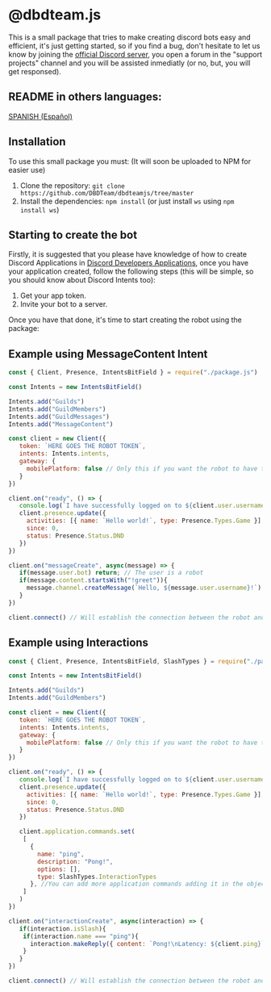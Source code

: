 # @dbdteam.js

This is a small package that tries to make creating discord bots easy and efficient, it's just getting started, so if you find a bug, don't hesitate to let us know by joining the [official Discord server](https://www.dbdteam.xyz/discord), you open a forum in the "support projects" channel and you will be assisted inmediatly (or no, but, you will get responsed).

## README in others languages:
[SPANISH (Español)](/README/SPANISH.md)

## Installation

To use this small package you must: (It will soon be uploaded to NPM for easier use)

1. Clone the repository: `git clone https://github.com/DBDTeam/dbdteamjs/tree/master`
2. Install the dependencies: `npm install` (or just install `ws` using `npm install ws`)

## Starting to create the bot

Firstly, it is suggested that you please have knowledge of how to create Discord Applications in [Discord Developers Applications](https://discord.com/developers/applications), once you have your application created, follow the following steps (this will be simple, so you should know about Discord Intents too):

1. Get your app token.
2. Invite your bot to a server.

Once you have that done, it's time to start creating the robot using the package:

## Example using MessageContent Intent

```javascript
const { Client, Presence, IntentsBitField } = require("./package.js")

const Intents = new IntentsBitField()

Intents.add("Guilds")
Intents.add("GuildMembers")
Intents.add("GuildMessages")
Intents.add("MessageContent")

const client = new Client({
   token: `HERE GOES THE ROBOT TOKEN`,
   intents: Intents.intents,
   gateway: {
     mobilePlatform: false // Only this if you want the robot to have the online icon on a mobile device.
   }
})

client.on("ready", () => {
   console.log(`I have successfully logged on to ${client.user.username}`)
   client.presence.update({
     activities: [{ name: `Hello world!`, type: Presence.Types.Game }],
     since: 0,
     status: Presence.Status.DND
   })
})

client.on("messageCreate", async(message) => {
   if(message.user.bot) return; // The user is a robot
   if(message.content.startsWith("!greet")){
     message.channel.createMessage(`Hello, ${message.user.username}!`)
   }
})

client.connect() // Will establish the connection between the robot and the WS.
```

## Example using Interactions

```javascript
const { Client, Presence, IntentsBitField, SlashTypes } = require("./pacakge.js")

const Intents = new IntentsBitField()

Intents.add("Guilds")
Intents.add("GuildMembers")

const client = new Client({
   token: `HERE GOES THE ROBOT TOKEN`,
   intents: Intents.intents,
   gateway: {
     mobilePlatform: false // Only this if you want the robot to have the online icon on a mobile device.
   }
})

client.on("ready", () => {
   console.log(`I have successfully logged on to ${client.user.username}`)
   client.presence.update({
     activities: [{ name: `Hello world!`, type: Presence.Types.Game }],
     since: 0,
     status: Presence.Status.DND
   })

   client.application.commands.set(
    [
      {
        name: "ping",
        description: "Pong!",
        options: [],
        type: SlashTypes.InteractionTypes
      }, //You can add more application commands adding it in the object.
    ]
   )
})

client.on("interactionCreate", async(interaction) => {
   if(interaction.isSlash){
    if(interaction.name === "ping"){
      interaction.makeReply({ content: `Pong!\nLatency: ${client.ping}` })
    }
   }
})

client.connect() // Will establish the connection between the robot and the WS.
```